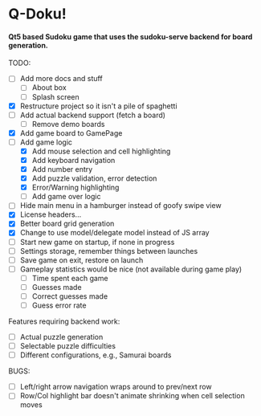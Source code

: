 # Q-Doku!
#### Qt5 based Sudoku game that uses the sudoku-serve backend for board generation.

TODO:
- [ ] Add more docs and stuff
	- [ ] About box
	- [ ] Splash screen
- [X] Restructure project so it isn't a pile of spaghetti
- [ ] Add actual backend support (fetch a board)
	- [ ] Remove demo boards
- [X] Add game board to GamePage
- [ ] Add game logic
	- [X] Add mouse selection and cell highlighting
	- [X] Add keyboard navigation
	- [X] Add number entry
	- [X] Add puzzle validation, error detection
	- [X] Error/Warning highlighting
	- [ ] Add game over logic
- [ ] Hide main menu in a hamburger instead of goofy swipe view
- [X] License headers...
- [X] Better board grid generation
- [X] Change to use model/delegate model instead of JS array
- [ ] Start new game on startup, if none in progress
- [ ] Settings storage, remember things between launches
- [ ] Save game on exit, restore on launch
- [ ] Gameplay statistics would be nice (not available during game play)
	- [ ] Time spent each game
	- [ ] Guesses made
	- [ ] Correct guesses made
	- [ ] Guess error rate

Features requiring backend work:
- [ ] Actual puzzle generation
- [ ] Selectable puzzle difficulties
- [ ] Different configurations, e.g., Samurai boards

BUGS:
- [ ] Left/right arrow navigation wraps around to prev/next row
- [ ] Row/Col highlight bar doesn't animate shrinking when cell selection moves
